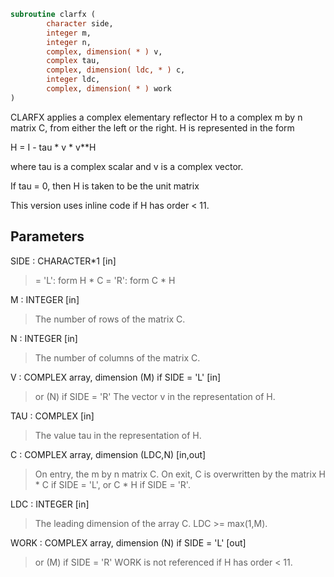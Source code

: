 ```fortran
subroutine clarfx (
        character side,
        integer m,
        integer n,
        complex, dimension( * ) v,
        complex tau,
        complex, dimension( ldc, * ) c,
        integer ldc,
        complex, dimension( * ) work
)
```

CLARFX applies a complex elementary reflector H to a complex m by n
matrix C, from either the left or the right. H is represented in the
form

H = I - tau \* v \* v\*\*H

where tau is a complex scalar and v is a complex vector.

If tau = 0, then H is taken to be the unit matrix

This version uses inline code if H has order < 11.

## Parameters
SIDE : CHARACTER\*1 [in]
> = 'L': form  H \* C
> = 'R': form  C \* H

M : INTEGER [in]
> The number of rows of the matrix C.

N : INTEGER [in]
> The number of columns of the matrix C.

V : COMPLEX array, dimension (M) if SIDE = 'L' [in]
> or (N) if SIDE = 'R'
> The vector v in the representation of H.

TAU : COMPLEX [in]
> The value tau in the representation of H.

C : COMPLEX array, dimension (LDC,N) [in,out]
> On entry, the m by n matrix C.
> On exit, C is overwritten by the matrix H \* C if SIDE = 'L',
> or C \* H if SIDE = 'R'.

LDC : INTEGER [in]
> The leading dimension of the array C. LDC >= max(1,M).

WORK : COMPLEX array, dimension (N) if SIDE = 'L' [out]
> or (M) if SIDE = 'R'
> WORK is not referenced if H has order < 11.
